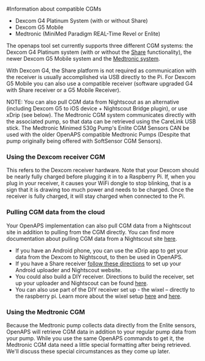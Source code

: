 #Information about compatible CGMs

* Dexcom G4 Platinum System (with or without Share)
* Dexcom G5 Mobile
* Medtronic (MiniMed Paradigm REAL-Time Revel or Enlite)

The openaps tool set currently supports three different CGM systems: the Dexcom
G4 Platinum system (with or without the
[Share](http://www.dexcom.com/dexcom-g4-platinum-share) functionality), the
newer Dexcom G5 Mobile system and the
[Medtronic system](https://www.medtronicdiabetes.com/treatment-and-products/enlite-sensor).

With Dexcom G4, the Share platform is not required as communication with the
receiver is usually accomplished via USB directly to the Pi. For Dexcom G5
Mobile you can also use a compatible receiver (software upgraded G4 with Share
receiver or a G5 Mobile Receiver). 

NOTE: You can also pull CGM data from Nightscout as
an alternative (including Dexcom G5 to iOS device + Nightscout Bridge plugin),
or use xDrip (see below). The Medtronic CGM system communicates directly with
the associated pump, so that data can be retrieved using the CareLink USB stick. The Medtronic Minimed 530g Pump's Enlite CGM Sensors CAN be used with the older OpenAPS compatible Medtronic Pumps (Despite that pump originally being offered with SoftSensor CGM Sensors).

### Using the Dexcom receiver CGM

This refers to the Dexcom receiver hardware. Note that your Dexcom should be nearly fully
charged before plugging it in to a Raspberry Pi. If, when you plug in your
receiver, it causes your WiFi dongle to stop blinking, that is a sign that it is
drawing too much power and needs to be charged. Once the receiver is fully
charged, it will stay charged when connected to the Pi.

### Pulling CGM data from the cloud

Your OpenAPS implementation can also pull CGM data from a Nightscout site in
addition to pulling from the CGM directly. You can find more documentation about
pulling CGM data from a Nightscout site
[here](../phase-1/using-openaps-tools#pulling-blood-glucose-levels-from-nightscout).
  
* If you have an Android phone, you can use the xDrip app to get your data from
  the Dexcom to Nightscout, to then be used in OpenAPS.
* If you have a Share receiver
  [follow these directions](http://www.nightscout.info/wiki/welcome/nightscout-with-xdrip-and-dexcom-share-wireless)
  to set up your Android uploader and Nightscout website.
* You could also build a DIY receiver. Directions to build the receiver, set up
  your uploader and Nightscout can be found
  [here](http://www.nightscout.info/wiki/nightscout-with-xdrip-wireless-bridge).
* You can also use part of the DIY receiver set up - the wixel – directly to the
  raspberry pi. Learn more about the wixel setup
  [here](https://github.com/jamorham/python-usb-wixel-xdrip) and
  [here](https://github.com/ochenmiller/wixelpi_uploader).

### Using the Medtronic CGM

Because the Medtronic pump collects data directly from the Enlite sensors,
OpenAPS will retrieve CGM data in addition to your regular pump data from your
pump. While you use the same OpenAPS commands to get it, the Medtronic CGM data
need a little special formatting after being retrieved. We'll discuss these
special circumstances as they come up later.
